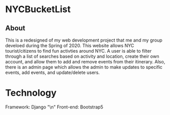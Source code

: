 # NYCBucketList

## About
This is a redesigned of my web development project that me and my group develoed during the Spring of 2020. This website allows NYC tourist/citizens to find fun activties around NYC. A user is able to filter through a list of searches based on activity and location, create their own account, and allow them to add and remove events from their itinerary. Also, there is an admin page which allows the admin to make updates to specific events, add events, and update/delete users. 

# Technology
Framework: Django "\n"
Front-end: Bootstrap5
